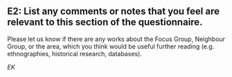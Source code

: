 
## E2: List any comments or notes that you feel are relevant to this section of the questionnaire.



Please let us know if there are any works about the Focus Group, Neighbour Group, or the area, which you think would be useful further reading (e.g. ethnographies, historical research, databases).



*EK*

